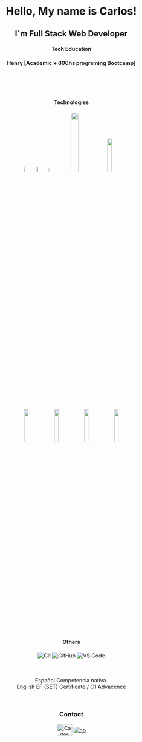 
 


 
 <h1 align="center">Hello, My name is Carlos!</h1>
 <h2 align ="center"> I´m Full Stack Web Developer</2>
 <br />
 <h4 align ="center">Tech Education</h4>
<h4 align ="center">Henry
[Academic + 800hs programing Bootcamp]
 </h4>
 <br />
    
<!-- For many years I dedicated myself, as an actor and producer, to the performing arts. The times of the pandemic and the prodigious event of the birth of my daughter Bruna, in January 2021, created the opportunity to try a positive evolution in my professional life.

That is how I chose to apply to Henry Bootcamp where I spent more than 800 hours learning Javascript, React, Redux, NodeJS with a lot of commitment, responsibility and enthusiasm to learn to progress looking for a better future for me and my family. The first big goal, I achieved it.
Today I am a Full-Stack developer who seeks to integrate an important professional team at the service of a company that faces new challenges to consolidate a progressive future where, from my place, I provide commitment, productive, responsible work, share, and learn to grow professionally.
I consider myself a responsible, organized and proactive person, with very good management of interpersonal relationships, predisposition for teamwork and challenges. I am interested in developing myself in dynamic environments that allow me to continue learning and continue developing the wonderful world of programming.
Attitude, joy, enthusiasm and commitment to give the best of me, are my engines in this new stage of the search for a first opportunity, a job.

There is still a lot ahead. Effort, collaboration and constant search for new solutions to improve people's lives through a responsible practice tailored to that end. -->
<!-- <h3 align="left">Skills:</h3>
<p> Bootstrap - CSS - HTLM - JavaScript - Node.js - React - Redux - Express - PostgreSQL - TypeScript - SASS </p>
<p align="left"> <a href="https://getbootstrap.com" target="_blank"> <img src="https://raw.githubusercontent.com/devicons/devicon/master/icons/bootstrap/bootstrap-plain-wordmark.svg" alt="bootstrap" width="40" height="40"/> </a> <a href="https://www.w3schools.com/css/" target="_blank"> <img src="https://raw.githubusercontent.com/devicons/devicon/master/icons/css3/css3-original-wordmark.svg" alt="css3" width="40" height="40"/> </a> <a href="https://expressjs.com" target="_blank"> <img src="https://cdn.icon-icons.com/icons2/2415/PNG/512/sequelize_original_wordmark_logo_icon_146349.png" alt="express" width="40" height="40"/> </a> <a href="https://www.w3.org/html/" target="_blank"> <img src="https://raw.githubusercontent.com/devicons/devicon/master/icons/html5/html5-original-wordmark.svg" alt="html5" width="40" height="40"/> </a> <a href="https://developer.mozilla.org/en-US/docs/Web/JavaScript" target="_blank"> <img src="https://raw.githubusercontent.com/devicons/devicon/master/icons/javascript/javascript-original.svg" alt="javascript" width="40" height="40"/> </a> <a href="https://nodejs.org" target="_blank"> <img src="https://raw.githubusercontent.com/devicons/devicon/master/icons/nodejs/nodejs-original-wordmark.svg" alt="nodejs" width="40" height="40"/> </a> <a href="https://www.postgresql.org" target="_blank"> <img src="https://raw.githubusercontent.com/devicons/devicon/master/icons/postgresql/postgresql-original-wordmark.svg" alt="postgresql" width="40" height="40"/> </a> <a href="https://reactjs.org/" target="_blank"> <img src="https://raw.githubusercontent.com/devicons/devicon/master/icons/react/react-original-wordmark.svg" alt="react" width="40" height="40"/> </a> <a href="https://redux.js.org" target="_blank"> <img src="https://raw.githubusercontent.com/devicons/devicon/master/icons/redux/redux-original.svg" alt="redux" width="40" height="40"/> </a> <a href="https://sass-lang.com" target="_blank"> <img src="https://raw.githubusercontent.com/devicons/devicon/master/icons/sass/sass-original.svg" alt="sass" width="40" height="40"/> </a> <a href="https://www.typescriptlang.org/" target="_blank"> <img src="https://raw.githubusercontent.com/devicons/devicon/master/icons/typescript/typescript-original.svg" alt="typescript" width="40" height="40"/> </a> </p>
 
 I'm fluent in...
<p>
    <p> <img alt="ES" src="https://camo.githubusercontent.com/e06699867169d4da7d78ee3e7d61d5264594c13e71c002b629901ed94bdf4d95/68747470733a2f2f656d6f6a6970656469612d75732e73332e6475616c737461636b2e75732d776573742d312e616d617a6f6e6177732e636f6d2f7468756d62732f3234302f747769747465722f3235392f666c61672d737061696e5f31663165612d31663166382e706e67" height="17" data-canonical-src="https://emojipedia-us.s3.dualstack.us-west-1.amazonaws.com/thumbs/240/twitter/259/flag-spain_1f1ea-1f1f8.png" style="max-width:100%;"> Spanish
    </p>
    <p> <img src="https://camo.githubusercontent.com/1e71db79954d93a6156efdb3f40269cab34b4a12450a5ca15c0ee3dd4904613e/68747470733a2f2f656d6f6a6970656469612d75732e73332e6475616c737461636b2e75732d776573742d312e616d617a6f6e6177732e636f6d2f7468756d62732f3234302f747769747465722f3235392f666c61672d756e697465642d6b696e67646f6d5f31663165632d31663165372e706e67" alt="UK" height="17" data-canonical-src="https://emojipedia-us.s3.dualstack.us-west-1.amazonaws.com/thumbs/240/twitter/259/flag-united-kingdom_1f1ec-1f1e7.png" style="max-width:100%;"> English
    </p>
   -->
</p
<br />
<br />

<div align="center">
 
 <h4>Technologies</h4>
 
 <p>
  <code><img width="6%" heigth="100px" src="https://user-images.githubusercontent.com/68755402/144694265-8145badd-3276-4d37-9ce1-487a5f28e30a.png"></code>
  <code><img width="6%" heigth="100px" src="https://user-images.githubusercontent.com/68755402/144694253-f4b57fa8-11f8-4a12-a665-2659e5356f63.png"></code>
  <code><img width="5%"heigth="100px" src="https://user-images.githubusercontent.com/68755402/144694259-e7415c95-8318-40ac-8628-4881a868498b.png"></code>
  <code><img width="20%" heigth="100px" src="https://user-images.githubusercontent.com/68755402/144694048-ab070710-5d48-4b4c-b9cd-5bce80252c85.png"></code>
  <code><img width="15%" heigth="100px" src="https://upload.wikimedia.org/wikipedia/commons/thumb/e/e0/Git-logo.svg/1280px-Git-logo.svg.png"></code>
  <br />
  <code><img width="15%"heigth="100px" src="https://user-images.githubusercontent.com/68755402/144694090-9c1c07d7-9e76-4f53-886f-1cba76a6610b.png"></code>
  <code><img width="15%" heigth="100px" src="https://miro.medium.com/max/766/1*uPL1uCtLBRSk6akPL2hNzg.jpeg"></code>
   <code><img width="15%"  heigth="100px" src="https://i.blogs.es/91493f/sequelize/1366_2000.png"></code>
  <code><img width="15%" heigth="10opx" src="https://user-images.githubusercontent.com/68755402/144694099-c6adf2d0-daa5-4a06-8427-96eace0246b1.png"></code>
 

 
  
 <br />

 <div align="center">
<h4>Others</h4>

![Git](https://img.shields.io/badge/-Git-%23F05032?style=flat-square&logo=git&logoColor=%23ffffff)
![GitHub](https://img.shields.io/badge/-GitHub-181717?style=flat-square&logo=github)
![VS Code](http://img.shields.io/badge/-VS%20Code-007ACC?style=flat-square&logo=visual-studio-code&logoColor=ffffff)
<br />
 <br />
  <br />

 <p>
Español
Competencia nativa.
<br />
English
EF (SET) Certificate  / C1 Advacence
<p/>
<br/>
 
<h3 align="center">Contact</h3>
 
<a align="center" href="https://www.linkedin.com/in/carlos-fullstackdev/" target="blank">
 <img align="center" src="https://raw.githubusercontent.com/rahuldkjain/github-profile-readme-generator/master/src/images/icons/Social/linked-in-alt.svg" alt="Carlos Marleta" height="30" width="40" /></a>
 
 <a align ="center" href="mailto:carlosmarleta@gmail.com" target="blank">
          <img align ="center" src="https://cx5v8.csb.app/iconos/gmail.svg" alt="no" />
        </a>
 
 
 

